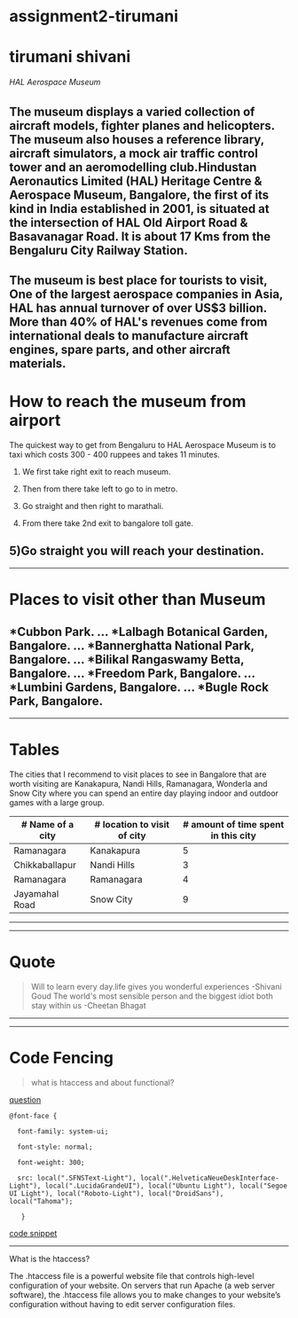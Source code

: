 # assignment2-tirumani
# tirumani shivani
###### HAL Aerospace Museum
The  museum displays a varied collection of aircraft models, fighter planes and helicopters. **The museum also houses a reference library, aircraft simulators,** a mock air traffic control tower and an aeromodelling club.Hindustan Aeronautics Limited (HAL) Heritage Centre & Aerospace Museum, Bangalore, the first of its kind in India established in 2001, is situated at the intersection of HAL Old Airport Road & Basavanagar Road. **It is about 17 Kms from the Bengaluru City Railway Station.**
---
The museum is best place for tourists to visit,
One of the largest aerospace companies in Asia, HAL has annual turnover of over US$3 billion. More than 40% of HAL's revenues come from international deals to manufacture aircraft engines, spare parts, and other aircraft materials.
---

# How to reach the museum from airport

The quickest way to get from Bengaluru to HAL Aerospace Museum is to taxi which costs 300 - 400 ruppees and takes 11 minutes.
1) We first take right exit to reach museum.
2) Then from there take left to go to in metro.

3) Go straight and then right to marathali.

4) From there take 2nd exit to bangalore toll gate.

5)Go straight you will reach  your destination.
---
---
# Places to visit other than Museum
*Cubbon Park. ...
*Lalbagh Botanical Garden, Bangalore. ...
*Bannerghatta National Park, Bangalore. ...
*Bilikal Rangaswamy Betta, Bangalore. ...
*Freedom Park, Bangalore. ...
*Lumbini Gardens, Bangalore. ...
*Bugle Rock Park, Bangalore.
---
***
# Tables
The cities that I recommend to visit places to see in Bangalore that are worth visiting are Kanakapura, Nandi Hills, Ramanagara, Wonderla and Snow City where you can spend an entire day playing indoor and outdoor games with a large group.

|# Name of a city| # location to visit of city|# amount of time spent in this city|
|---------------|---------------|---------------|
|Ramanagara      |Kanakapura   | 5|
|Chikkaballapur  |Nandi Hills| 3|
| Ramanagara| Ramanagara     | 4|
|  Jayamahal Road   | Snow City  | 9|

***

***

# Quote

> Will to learn every day.life gives you wonderful experiences -Shivani Goud
>The world's most sensible person and the biggest idiot both stay within us -Cheetan Bhagat

***
***

# Code Fencing

>what is htaccess and about functional?

[question](https://ithemes.com/blog/what-is-the-htaccess-file/)

```
@font-face {

  font-family: system-ui;

  font-style: normal;

  font-weight: 300;

  src: local(".SFNSText-Light"), local(".HelveticaNeueDeskInterface-Light"), local(".LucidaGrandeUI"), local("Ubuntu Light"), local("Segoe UI Light"), local("Roboto-Light"), local("DroidSans"), local("Tahoma");

   }
```
[code snippet](https://css-tricks.com/snippets/htaccess/append-prepend-files/)

***

What is the htaccess?

The .htaccess file is a powerful website file that controls high-level configuration of your website. On servers that run Apache (a web server software), the .htaccess file allows you to make changes to your website’s configuration without having to edit server configuration files.



